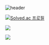 
![header](https://capsule-render.vercel.app/api?type=Rect&fontcolor=333333&color=EEA4BB&height=20&section=header)


[![Solved.ac
프로필](http://mazassumnida.wtf/api/mini/generate_badge?boj=nye020308)](https://solved.ac/nye020308)

<a href="https://hits.seeyoufarm.com"><img src="https://hits.seeyoufarm.com/api/count/incr/badge.svg?url=https%3A%2F%2Fgithub.com%2Fyaeun&count_bg=%23D1ACC7&title_bg=%23D1ACC7&icon=github.svg&icon_color=%23E7E7E7&title=&edge_flat=true"/></a>


<img src="https://github-readme-stats.vercel.app/api?username=yaeun&show_icons=true&theme=date_night">




